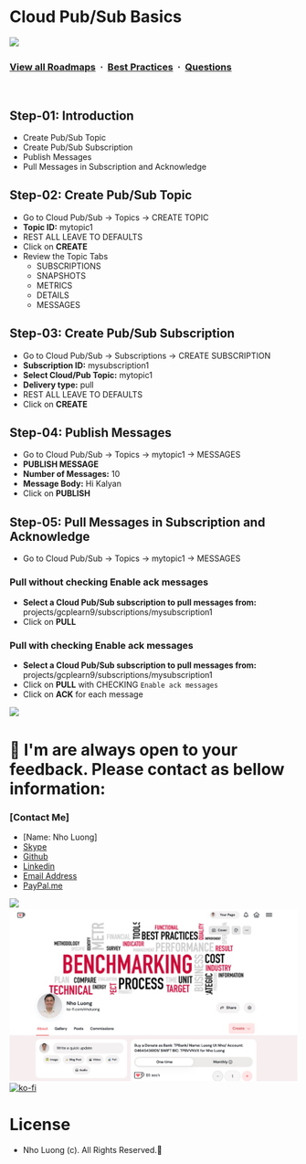 # Cloud Pub/Sub Basics

![](https://i.imgur.com/waxVImv.png)
### [View all Roadmaps](https://github.com/nholuongut/all-roadmaps) &nbsp;&middot;&nbsp; [Best Practices](https://github.com/nholuongut/all-roadmaps/blob/main/public/best-practices/) &nbsp;&middot;&nbsp; [Questions](https://www.linkedin.com/in/nholuong/)
<br/>

## Step-01: Introduction
- Create Pub/Sub Topic
- Create Pub/Sub Subscription
- Publish Messages
- Pull Messages in Subscription and Acknowledge

## Step-02: Create Pub/Sub Topic
- Go to Cloud Pub/Sub -> Topics -> CREATE TOPIC
- **Topic ID:** mytopic1
- REST ALL LEAVE TO DEFAULTS
- Click on **CREATE**
- Review the Topic Tabs
  - SUBSCRIPTIONS
  - SNAPSHOTS
  - METRICS
  - DETAILS
  - MESSAGES

## Step-03: Create Pub/Sub Subscription
- Go to Cloud Pub/Sub -> Subscriptions -> CREATE SUBSCRIPTION
- **Subscription ID:** mysubscription1
- **Select Cloud/Pub Topic:** mytopic1
- **Delivery type:** pull
- REST ALL LEAVE TO DEFAULTS
- Click on **CREATE**

## Step-04: Publish Messages
- Go to Cloud Pub/Sub -> Topics -> mytopic1 -> MESSAGES
- **PUBLISH MESSAGE**
- **Number of Messages:** 10
- **Message Body:** Hi Kalyan
- Click on **PUBLISH**

## Step-05: Pull Messages in Subscription and Acknowledge
- Go to Cloud Pub/Sub -> Topics -> mytopic1 -> MESSAGES
### Pull without checking Enable ack messages
- **Select a Cloud Pub/Sub subscription to pull messages from:** projects/gcplearn9/subscriptions/mysubscription1
- Click on **PULL**
### Pull with checking Enable ack messages
- **Select a Cloud Pub/Sub subscription to pull messages from:** projects/gcplearn9/subscriptions/mysubscription1
- Click on **PULL** with CHECKING `Enable ack messages`
- Click on **ACK** for each message

![](https://i.i/Users/nholu/Documents/Donate.png/Users/nholu/Documents/Donate.pngmgur.com/waxVImv.png)
# 🚀 I'm are always open to your feedback.  Please contact as bellow information:
### [Contact Me]
* [Name: Nho Luong]
* [Skype](luongutnho_skype)
* [Github](https://github.com/nholuongut/)
* [Linkedin](https://www.linkedin.com/in/nholuong/)
* [Email Address](luongutnho@hotmail.com)
* [PayPal.me](https://www.paypal.com/paypalme/nholuongut)

![](https://i.imgur.com/waxVImv.png)
![](Donate.png)
[![ko-fi](https://ko-fi.com/img/githubbutton_sm.svg)](https://ko-fi.com/nholuong)

# License
* Nho Luong (c). All Rights Reserved.🌟



